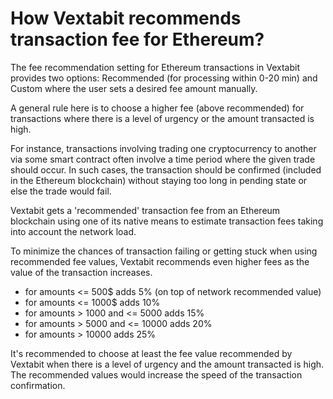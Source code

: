 # How Vextabit recommends transaction fee for Ethereum?

The fee recommendation setting for Ethereum transactions in Vextabit provides two options: Recommended (for processing within 0-20 min) and Custom where the user sets a desired fee amount manually.

A general rule here is to choose a higher fee (above recommended) for transactions where there is a level of urgency or the amount transacted is high.

For instance, transactions involving trading one cryptocurrency to another via some smart contract often involve a time period where the given trade should occur. In such cases, the transaction should be confirmed (included in the Ethereum blockchain) without staying too long in pending state or else the trade would fail.

Vextabit gets a 'recommended' transaction fee from an Ethereum blockchain using one of its native means to estimate transaction fees taking into account the network load.

To minimize the chances of transaction failing or getting stuck when using recommended fee values, Vextabit recommends even higher fees as the value of the transaction increases.

- for amounts <= 500$ adds 5% (on top of network recommended value)
- for amounts <= 1000$ adds 10%
- for amounts > 1000 and <= 5000 adds 15%
- for amounts > 5000 and <= 10000 adds 20%
- for amounts > 10000 adds 25%

It's recommended to choose at least the fee value recommended by Vextabit when there is a level of urgency and the amount transacted is high. The recommended values would increase the speed of the transaction confirmation.

